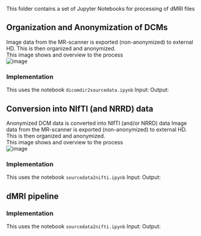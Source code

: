 This folder contains a set of Jupyter Notebooks for processing of dMRI files

## Organization and Anonymization of DCMs
Image data from the MR-scanner is exported (non-anonymized) to external HD. This is then organized and anonymized.  
This image shows and overview to the process  
![image](https://user-images.githubusercontent.com/20419258/229979202-ae11f342-3022-4e8d-806f-4c22774f4c74.png)

### Implementation
This uses the notebook `dicomdir2sourcedata.ipynb`
Input: 
Output: 

## Conversion into NIfTI (and NRRD) data
Anonymized DCM data is converted into NIfTI (and/or NRRD) data Image data from the MR-scanner is exported (non-anonymized) to external HD. This is then organized and anonymized.  
This image shows and overview to the process  
![image](https://user-images.githubusercontent.com/20419258/229981318-dd598a06-9709-42b4-9064-47b2b2dfc7f1.png)

### Implementation
This uses the notebook `sourcedata2nifti.ipynb`
Input:
Output:

## dMRI pipeline

### Implementation
This uses the notebook `sourcedata2nifti.ipynb`
Input:
Output:
